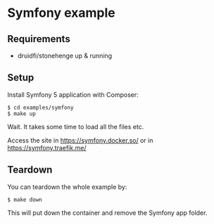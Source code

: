 # Symfony example

## Requirements

- druidfi/stonehenge up & running

## Setup

Install Symfony 5 application with Composer:

```
$ cd examples/symfony
$ make up
```

Wait. It takes some time to load all the files etc.

Access the site in https://symfony.docker.so/ or in https://symfony.traefik.me/

## Teardown

You can teardown the whole example by:

```
$ make down
```

This will put down the container and remove the Symfony app folder.
